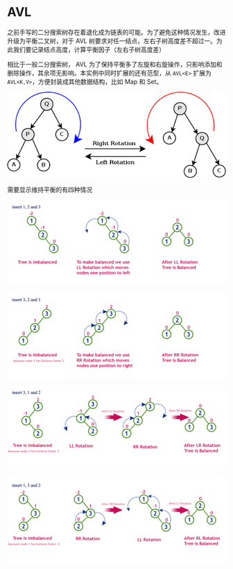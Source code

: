 # AVL

之前手写的二分搜索树存在着退化成为链表的可能。为了避免这种情况发生，改进升级为平衡二叉树，对于 AVL 树要求对任一结点，左右子树高度差不超过一。为此我们要记录结点高度，计算平衡因子（左右子树高度差）

相比于一般二分搜索树， AVL 为了保持平衡多了左旋和右旋操作，只影响添加和删除操作，其余项无影响。本实例中同时扩展的还有范型，从 `AVL<E>` 扩展为 `AVL<K,V>`，方便封装成其他数据结构，比如 Map 和 Set。

![](https://raw.githubusercontent.com/LibertyDream/diy_img_host/master/img/2019-10-11_avl_rotation.png)

需要显示维持平衡的有四种情况

![](https://raw.githubusercontent.com/LibertyDream/diy_img_host/master/img/2019-10-11_avl_ll.png)

![](https://raw.githubusercontent.com/LibertyDream/diy_img_host/master/img/2019-10-11_avl_rr.png)

![](https://raw.githubusercontent.com/LibertyDream/diy_img_host/master/img/2019-10-11_avl_lr.png)

![](https://raw.githubusercontent.com/LibertyDream/diy_img_host/master/img/2019-10-11_avl_rl.png)
